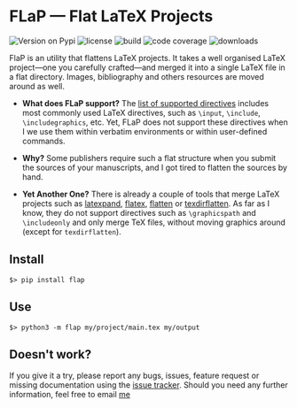 # FLaP &mdash; Flat LaTeX Projects

![Version on Pypi](https://img.shields.io/pypi/v/FLaP.svg)
![license](https://img.shields.io/pypi/l/FLaP.svg)
![build](https://img.shields.io/codeship/ad32e1e0-27d8-0133-8e78-7af7072ae828.svg)
![code coverage](https://img.shields.io/codecov/c/github/fchauvel/flap/master.svg)
![downloads](https://img.shields.io/pypi/dm/FLaP.svg)

FlaP is an utility that flattens LaTeX projects. It takes a well organised LaTeX 
project&mdash;one you carefully crafted&mdash;and merged it into a single LaTeX file 
in a flat directory. Images, bibliography and others resources are moved around as well.

 * __What does FLaP support?__ The [list of supported directives](features) includes most commonly 
 used LaTeX directives, such as `\input`, `\include`, `\includegraphics`, etc. Yet, FLaP does
 not support these directives when I we use them within verbatim environments or within 
 user-defined commands.
 
 * __Why?__ 
   Some publishers require such a flat structure when you submit the sources of your 
   manuscripts, and I got tired to flatten the sources by hand.

 * __Yet Another One?__ 
   There is already a couple of tools that merge LaTeX projects such as [latexpand](http://www.ctan.org/pkg/latexpand),
   [flatex](http://www.ctan.org/pkg/flatex), [flatten](http://www.ctan.org/pkg/flatten) or 
   [texdirflatten](http://www.ctan.org/pkg/texdirflatten). As far as I know, they do not support directives such as 
   `\graphicspath` and `\includeonly` and only merge TeX files, without moving graphics around (except for `texdirflatten`).

## Install

	$> pip install flap

## Use

	$> python3 -m flap my/project/main.tex my/output
	
## Doesn't work?

If you  give it a try, please report any bugs, issues, feature request or missing documentation using 
the [issue tracker](https://github.com/fchauvel/flap/issues).
Should you need any further information, feel free to email [me](mailto:franck.chauvel@gmail.com)